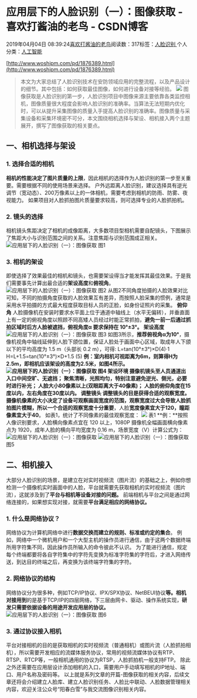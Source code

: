 
# 应用层下的人脸识别（一）：图像获取 - 喜欢打酱油的老鸟 - CSDN博客


2019年04月04日 08:39:24[喜欢打酱油的老鸟](https://me.csdn.net/weixin_42137700)阅读数：317标签：[人脸识别																](https://so.csdn.net/so/search/s.do?q=人脸识别&t=blog)个人分类：[人工智能																](https://blog.csdn.net/weixin_42137700/article/category/7820233)


[http://www.woshipm.com/pd/1876389.html](http://www.woshipm.com/pd/1876389.html)

> 本文为大家总结了人脸识别技术在安防领域应用的完整流程，以及产品设计的细节。其中包括：如何获取最佳图像，如何进行设备对接等经验。
![](http://image.woshipm.com/wp-files/2019/01/lrHtz3WFRBGvaR3M3cfZ.jpg)
图像获取是人脸识别的第一步，人脸识别项目中图像来源主要依靠各类监控相机，图像质量很大程度会影响人脸识别的准确率。当算法无法短期内优化时，可以从提升采集图像的质量入手提高人脸识别的准确率。图像质量与采集设备和采集环境密不可分，本文围绕相机选择与架设、相机接入两个主题展开，撰写了图像获取的相关要点。
## 一、相机选择与架设
### 1. 选择合适的相机
**相机的性能决定了图片质量的上限**，因此相机的选择作为人脸识别的第一步至关重要。需要根据不同的使用场景来选择。
户外远距离人脸识别，建议选择具有逆光调节（宽动态）、200万像素以上的一体相机，需要考虑到相机的防雨、防雾、夜视能力。
如果项目对人脸抓拍图片质量要求较高，则可选择专业的人脸抓拍机。
### 2. 镜头的选择
相机镜头焦距决定了相机的成像距离，大多数项目型相机需要自配镜头，下图展示了焦距大小与识别范围之间的关系。注意焦距与识别范围成正相关。
![应用层下的人脸识别（一）：图像获取](http://image.woshipm.com/wp-files/2019/01/D733o1UwIYm9hmuT9MQC.jpg)
图1
### 3. 相机的架设
即使选择了效果最佳的相机和镜头，也需要架设得当才能发挥其最佳效果。于是我们需要事先计算出最合适的**架设高度**和**俯视角**。
![应用层下的人脸识别（一）：图像获取](http://image.woshipm.com/wp-files/2019/01/AXO8mNk2JH5fhXcWpnRe.jpg)
图2
从图2不同角度拍摄的人脸效果对比可知，不同的拍摄角度获取的人脸效果互有差异，而按照人脸采集的惯例，通常是采用水平拍摄的方式最大程度获取目标人员的正脸，如身份证照片的采集。
**俯仰角**
人脸摄像机在安装时要求水平面上位于通道中轴线上（水平无偏转），并垂直面上有一定的俯视角度以照顾不同高矮人员经过时能正常抓拍，**避免一前一后通过抓拍区域时后方人脸被遮挡，俯视角度α 要求保持在 10°±3°。**
**架设高度**
![应用层下的人脸识别（一）：图像获取](http://image.woshipm.com/wp-files/2019/01/36nk3RgxtGeUKEGksxCz.jpg)
图3
如图3所示，**推荐俯视角α为10°**，摄像机视角中轴线延伸到人脸下颌位置，保证人脸处于画面中心区域，取成年人下颌以下的平均高度为 1.5 m（头部长 0.2 m），可得:
L=tan(10°±3°)×D(4)·1
H=L+1.5=tan(10°±3°)×D+1.5 (5)
**例：**室内相机可视距离为6m，则算得H为2.5m，即相机应该架设的高度为2.5米，如图4所示。
![应用层下的人脸识别（一）：图像获取](http://image.woshipm.com/wp-files/2019/01/VD97Am9HuteFBR5AgvcC.jpg)
图4
**架设环境**
摄像机镜头至人员通道出入口中间空旷、无遮挡；
聚焦清晰，光照均匀，特别注意避免逆光、侧光，必要时进行补光；
人脸大小80像素以上(双眼距离大于40像素)；
人脸的俯仰角度在15度以内，左右角度在30度以内。
**调整镜头**
调整镜头的目是获得合适的观察宽度。摄像机像素的大小决定了设备可观察画面宽度的范围，观察宽度过大会导致人脸抓拍图片模糊，所以一个**合适的观察宽度十分重要**，人脸**宽度像素宜大于120，瞳距像素宜大于40**。
如表1，统计了不同像素的最佳观察宽度：
![](http://image.woshipm.com/wp-files/2019/01/INMO5Xt3Dymco2zXHD0S.png)
表1
**例：**按照人像识别要求，人脸横向像素点宜在 120 以上，1080P 摄像机全幅画面横向像素点为 1920，成年人脸的横向平均宽度为 0.16 m，场景宽度（V）计算公式为：
![应用层下的人脸识别（一）：图像获取](http://image.woshipm.com/wp-files/2019/01/Wcpl5zHHIeLd1FGHr2Ew.png)
![应用层下的人脸识别（一）：图像获取](http://image.woshipm.com/wp-files/2019/01/gvfjmSKL5mXrV2Mygv9d.png)
图5
## 二、相机接入
大部分人脸识别的场景，是建立在对实时视频流（图片流）的基础之上，例如你想检测一个摄像机实时画面中的人脸，平台就需要先获取相机的实时视频流（图片流），这就涉及到了**平台与相机等设备对接的问题。**
前端相机与平台之间是通过网络连接的，如果想实现对接，就需要**平台满足相应的网络协议。**
### 1. 什么是网络协议？
网络协议为计算机网络中进行**数据交换而建立的规则、标准或约定的集合**。
例如，网络中一个微机用户和一个大型主机的操作员进行通信，由于这两个数据终端所用字符集不同，因此操作员所输入的命令彼此不认识。
为了能进行通信，规定每个终端都要将各自字符集中的字符先变换为标准字符集的字符后，才进入网络传送，到达目的终端之后，再变换为该终端字符集的字符。
### 2. 网络协议的结构
网络协议分为很多种，例如TCP/IP协议、IPX/SPX协议、NetBEUI协议**等。相机对接用到**的是基于TCP/IP的四层网络，下三层由网卡、驱动、操作系统实现，**研发只需要依据设备的用途开发应用层的协议。**
![应用层下的人脸识别（一）：图像获取](http://image.woshipm.com/wp-files/2019/01/6CVzKAQJS53TXKwgqCfj.jpg)
图6
### 3. 通过协议接入相机
平台对接相机的目的是获取相机的实时视频流（普通相机）或图片流（人脸抓拍相机），所以需要开发相应的流媒体服务协议，常用的视频流媒体协议有RTP、RTSP、RTCP等，一般相机通用的协议为RTSP，人脸抓拍机一般支持FTP。
除此之外还需要在应用层设计添加相机的入口，需要用户手动填写相机的IP地址、端口、用户名称及密码等。
以上就是系列文章的开篇-图像获取的相关内容，后续文章还将会介绍建立人脸库、建立人脸识别任务、人脸比中联动、人脸数据管理相关内容，欢迎关注公众号“阳春白雪”与我交流图像识别相关内容。

